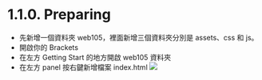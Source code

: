 # 1.1.0. Preparing

* 先新增一個資料夾 web105，裡面新增三個資料夾分別是 assets、css 和 js。
* 開啟你的 Brackets
* 在左方 Getting Start 的地方開啟 web105 資料夾
* 在左方 panel 按右鍵新增檔案 index.html
	![](/assets/img1.png)
